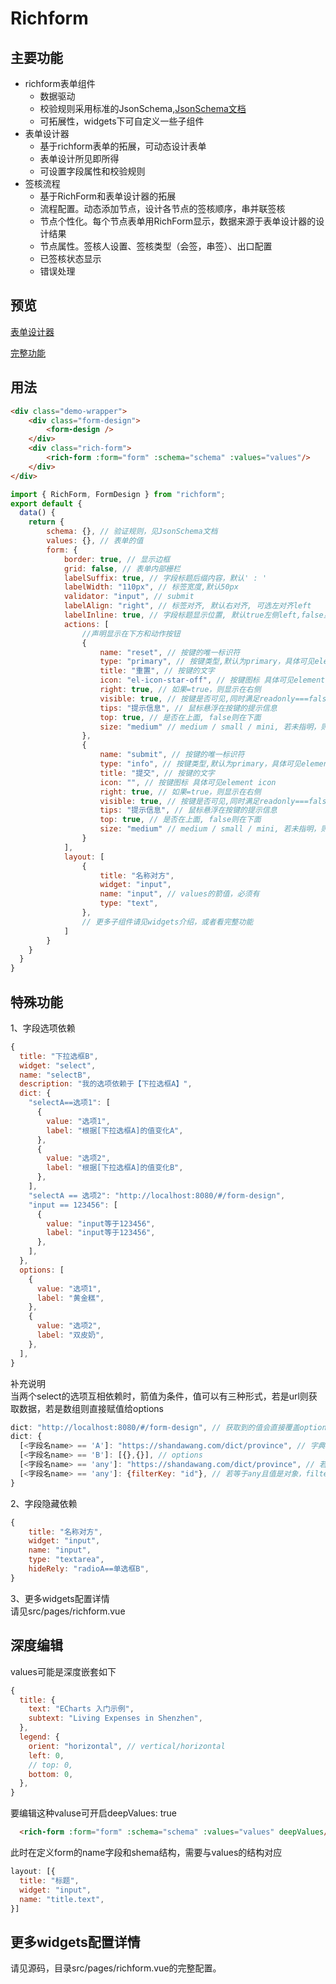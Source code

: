 # Richform  

## 主要功能  
* richform表单组件
    * 数据驱动
    * 校验规则采用标准的JsonSchema,[JsonSchema文档](https://github.com/jingyuLin1999/richform/blob/main/JSON-Schema.md)
    * 可拓展性，widgets下可自定义一些子组件
* 表单设计器 
    * 基于richform表单的拓展，可动态设计表单
    * 表单设计所见即所得
    * 可设置字段属性和校验规则
* 签核流程 
    * 基于RichForm和表单设计器的拓展
    * 流程配置。动态添加节点，设计各节点的签核顺序，串并联签核
    * 节点个性化。每个节点表单用RichForm显示，数据来源于表单设计器的设计结果
    * 节点属性。签核人设置、签核类型（会签，串签）、出口配置
    * 已签核状态显示
    * 错误处理

## 预览  

[表单设计器](https://www.shandawang.com/richform/#/)  

[完整功能](https://www.shandawang.com/richform/#/form-design)  

## 用法
```html
<div class="demo-wrapper">
    <div class="form-design">
        <form-design />
    </div>
    <div class="rich-form">
        <rich-form :form="form" :schema="schema" :values="values"/>
    </div>
</div>
```
```js
import { RichForm, FormDesign } from "richform";
export default {
  data() {
    return {
        schema: {}, // 验证规则，见JsonSchema文档
        values: {}, // 表单的值
        form: {
            border: true, // 显示边框
            grid: false, // 表单内部栅栏
            labelSuffix: true, // 字段标题后缀内容，默认' : '
            labelWidth: "110px", // 标签宽度,默认50px
            validator: "input", // submit
            labelAlign: "right", // 标签对齐, 默认右对齐, 可选左对齐left
            labelInline: true, // 字段标题显示位置, 默认true左侧left,false显示在top上方
            actions: [
                //声明显示在下方和动作按钮
                {
                    name: "reset", // 按键的唯一标识符
                    type: "primary", // 按键类型,默认为primary，具体可见element button
                    title: "重置", // 按键的文字
                    icon: "el-icon-star-off", // 按键图标 具体可见element icon
                    right: true, // 如果=true，则显示在右侧
                    visible: true, // 按键是否可见,同时满足readonly===false和设置为true才会显示,默认为true
                    tips: "提示信息", // 鼠标悬浮在按键的提示信息
                    top: true, // 是否在上面, false则在下面
                    size: "medium" // medium / small / mini, 若未指明，则等同于form.size
                },
                {
                    name: "submit", // 按键的唯一标识符
                    type: "info", // 按键类型,默认为primary，具体可见element button
                    title: "提交", // 按键的文字
                    icon: "", // 按键图标 具体可见element icon
                    right: true, // 如果=true，则显示在右侧
                    visible: true, // 按键是否可见,同时满足readonly===false和设置为true才会显示,默认为true
                    tips: "提示信息", // 鼠标悬浮在按键的提示信息
                    top: true, // 是否在上面, false则在下面
                    size: "medium" // medium / small / mini, 若未指明，则等同于form.size
                }
            ],
            layout: [
                {
                    title: "名称对方",
                    widget: "input",
                    name: "input", // values的箭值，必须有
                    type: "text",
                },
                // 更多子组件请见widgets介绍，或者看完整功能
            ]
        }
    }
  }
}
```

## 特殊功能  
1、字段选项依赖  
```js
{
  title: "下拉选框B",
  widget: "select",
  name: "selectB",
  description: "我的选项依赖于【下拉选框A】",
  dict: {
    "selectA==选项1": [
      {
        value: "选项1",
        label: "根据[下拉选框A]的值变化A",
      },
      {
        value: "选项2",
        label: "根据[下拉选框A]的值变化B",
      },
    ],
    "selectA == 选项2": "http://localhost:8080/#/form-design",
    "input == 123456": [
      {
        value: "input等于123456",
        label: "input等于123456",
      },
    ],
  },
  options: [
    {
      value: "选项1",
      label: "黄金糕",
    },
    {
      value: "选项2",
      label: "双皮奶",
    },
  ],
}
```
补充说明  
当两个select的选项互相依赖时，箭值为条件，值可以有三种形式，若是url则获取数据，若是数组则直接赋值给options  
```js
dict: "http://localhost:8080/#/form-design", // 获取到的值会直接覆盖options
dict: {  
  [<字段名name> == 'A']: "https://shandawang.com/dict/province", // 字典，
  [<字段名name> == 'B']: [{},{}], // options
  [<字段名name> == 'any']: "https://shandawang.com/dict/province", // 若等于any且值是url，<字段名name>的值只要变化，就会带上<字段名name>值到后端过滤获取字典
  [<字段名name> == 'any']: {filterKey: "id"}, // 若等于any且值是对象，filterKey字段和options都必须有。<字段名name>的值只要变化，就会带上<字段名name>值到options中过滤
}
```
2、字段隐藏依赖 
```js
{
    title: "名称对方",
    widget: "input",
    name: "input",
    type: "textarea",
    hideRely: "radioA==单选框B",
}
```
3、更多widgets配置详情  
请见src/pages/richform.vue

## 深度编辑  
values可能是深度嵌套如下  
```js
{
  title: {
    text: "ECharts 入门示例",
    subtext: "Living Expenses in Shenzhen",
  },
  legend: {
    orient: "horizontal", // vertical/horizontal
    left: 0,
    // top: 0,
    bottom: 0,
  },
}
```
要编辑这种valuse可开启deepValues: true  
```html
  <rich-form :form="form" :schema="schema" :values="values" deepValues/>
```
此时在定义form的name字段和shema结构，需要与values的结构对应    
```js
layout: [{
  title: "标题",
  widget: "input",
  name: "title.text",
}]
```

## 更多widgets配置详情  
请见源码，目录src/pages/richform.vue的完整配置。 

<br/>






